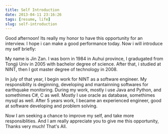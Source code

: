 ```yaml
---
title: Self Introduction
date: 2013-04-11 23:16:26
tags: [resume, life]
slug: self-introduction
---
```

Good afternoon!
Its really my honor to have this opportunity for an interview. I hope i
can make a good performance today. Now i will introduce my self briefly:

My name is Jin Zan. I was born in 1984 in Auhui province, I gradugated
from Tongji Univ in 2005 with bachelor degree of science. After that, i
studied at NINT, then I got master degree of technology in 2008.

In july of that year, I begin work for NINT as a software engineer. My
responsiblity is deginning, developing and mantainning softwares for
earthquake monitoring. During my work, mostly i use Java and Python,
and somethimes C#, C as well. Mostly I use oracle as database, somethimes
mysql as well. After 5 years work, I became an experienced engineer,
good at software developing and problem solving.

Now I am seeking a chance to improve my self, and take more responsiblities.
And I am really appreciate you to give me this opportunity, Thanks very much!
That's All.

